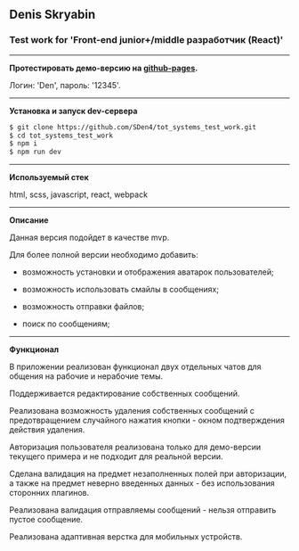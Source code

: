 ## Denis Skryabin

### Test work for 'Front-end junior+/middle разработчик (React)'

---

**Протестировать демо-версию на [github-pages](https://sden4.github.io/tot_systems_test_work/).**

Логин: 'Den', пароль: '12345'.

---

**Установка и запуск dev-сервера**

```sh
$ git clone https://github.com/SDen4/tot_systems_test_work.git
$ cd tot_systems_test_work
$ npm i
$ npm run dev
```

---

**Используемый стек**

html, scss, javascript, react, webpack

---

**Описание**

Данная версия подойдет в качестве mvp.

Для более полной версии необходимо добавить:

* возможность установки и отображения аватарок пользователей;

* возможность использовать смайлы в сообщениях;

* возможность отправки файлов;

* поиск по сообщениям;

---

**Функционал**

В приложении реализован функционал двух отдельных чатов для общения на рабочие и нерабочие темы.

Поддерживается редактирование собственных сообщений.

Реализована возможность удаления собственных сообщений с предотвращением 
случайного нажатия кнопки - окном подтверждения действия удаления.

Авторизация пользователя реализована только для демо-версии текущего примера и не подходит для реальной версии.

Сделана валидация на предмет незаполненных полей при авторизации, а также на предмет неверно введенных данных - без использования сторонних плагинов.

Реализована валидация отправляемы сообщений - нельзя отправить пустое сообщение.

Реализована адаптивная верстка для мобильных устройств.

<!-- 
github pages
git add dist && git commit -m "Initial dist subtree commit"
git subtree push --prefix dist origin gh-pages
 -->
